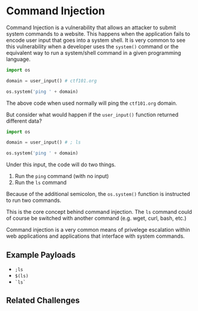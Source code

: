 # Command Injection

Command Injection is a vulnerability that allows an attacker to submit system commands to a website. This happens when the application fails to encode user input that goes into a system shell. It is very common to see this vulnerability when a developer uses the `system()` command or the equivalent way to run a system/shell command in a given programming language.

```python
import os

domain = user_input() # ctf101.org

os.system('ping ' + domain)
```

The above code when used normally will ping the `ctf101.org` domain.

But consider what would happen if the `user_input()` function returned different data?

```python
import os

domain = user_input() # ; ls

os.system('ping ' + domain)
```

Under this input, the code will do two things.

 1. Run the `ping` command (with no input)
 2. Run the `ls` command

Because of the additional semicolon, the `os.system()` function is instructed to run two commands.

This is the core concept behind command injection. The `ls` command could of course be switched with another command (e.g. wget, curl, bash, etc.)

Command injection is a very common means of privelege escalation within web applications and applications that interface with system commands.


## Example Payloads

 * <code>;ls</code>
 * <code>$(ls)</code>
 * <code>\`ls\`</code>


## Related Challenges